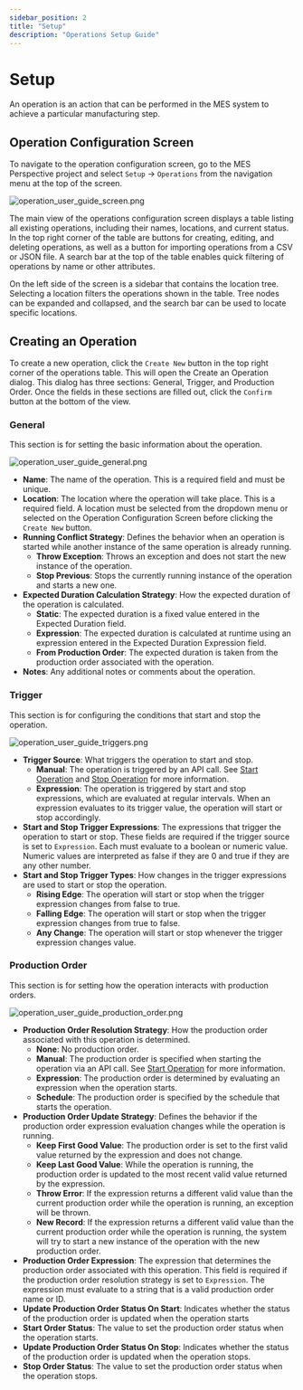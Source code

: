 ```yaml
---
sidebar_position: 2
title: "Setup"
description: "Operations Setup Guide"
---
```


# Setup

An operation is an action that can be performed in the MES system to achieve a particular manufacturing step.

## Operation Configuration Screen

To navigate to the operation configuration screen, go to the MES Perspective project and select `Setup` → `Operations`
from the navigation menu at the top of the screen.

![operation_user_guide_screen.png](../../../static/img/docs/getting-started/user-guide/operation-user-guide/operation_user_guide_screen.png)

The main view of the operations configuration screen displays a table listing all existing operations, including their 
names, locations, and current status. In the top right corner of the table are buttons for creating, editing, and 
deleting operations, as well as a button for importing operations from a CSV or JSON file. A search bar at the top of 
the table enables quick filtering of operations by name or other attributes.

On the left side of the screen is a sidebar that contains the location tree. Selecting a location filters the operations
shown in the table. Tree nodes can be expanded and collapsed, and the search bar can be used to locate specific 
locations.

## Creating an Operation

To create a new operation, click the `Create New` button in the top right corner of the operations table. This will
open the Create an Operation dialog. This dialog has three sections: General, Trigger, and Production Order. Once the
fields in these sections are filled out, click the `Confirm` button at the bottom of the view.

### General

This section is for setting the basic information about the operation.

![operation_user_guide_general.png](../../../static/img/docs/getting-started/user-guide/operation-user-guide/operation_user_guide_general.png)

- **Name**: The name of the operation. This is a required field and must be unique.
- **Location**: The location where the operation will take place. This is a required field. A location must be selected
from the dropdown menu or selected on the Operation Configuration Screen before clicking the `Create New` button.
- **Running Conflict Strategy**: Defines the behavior when an operation is started while another instance of the same 
operation is already running.
    - **Throw Exception**: Throws an exception and does not start the new instance of the operation.
    - **Stop Previous**: Stops the currently running instance of the operation and starts a new one.
- **Expected Duration Calculation Strategy**: How the expected duration of the operation is calculated.
    - **Static**: The expected duration is a fixed value entered in the Expected Duration field.
    - **Expression**: The expected duration is calculated at runtime using an expression entered in the Expected 
  Duration Expression field.
    - **From Production Order**: The expected duration is taken from the production order associated with the operation.
- **Notes**: Any additional notes or comments about the operation.

### Trigger
This section is for configuring the conditions that start and stop the operation.

![operation_user_guide_triggers.png](../../../static/img/docs/getting-started/user-guide/operation-user-guide/operation_user_guide_triggers.png)

- **Trigger Source**: What triggers the operation to start and stop.
  - **Manual**: The operation is triggered by an API call. See 
  [Start Operation](../../appendix/script-api/operation-script-api/start-operation.md) and 
  [Stop Operation](../../appendix/script-api/operation-script-api/stop-operation.md) for more information.
  - **Expression**: The operation is triggered by start and stop expressions, which are evaluated at regular intervals. 
  When an expression evaluates to its trigger value, the operation will start or stop accordingly.
- **Start and Stop Trigger Expressions**: The expressions that trigger the operation to start or stop. These fields are 
required if the trigger source is set to `Expression`. Each must evaluate to a boolean or numeric value. Numeric values 
are interpreted as false if they are 0 and true if they are any other number.
- **Start and Stop Trigger Types**: How changes in the trigger expressions are used to start or stop the operation.
  - **Rising Edge**: The operation will start or stop when the trigger expression changes from false to true.
  - **Falling Edge**: The operation will start or stop when the trigger expression changes from true to false.
  - **Any Change**: The operation will start or stop whenever the trigger expression changes value.

### Production Order
This section is for setting how the operation interacts with production orders.

![operation_user_guide_production_order.png](../../../static/img/docs/getting-started/user-guide/operation-user-guide/operation_user_guide_production_order.png)

- **Production Order Resolution Strategy**: How the production order associated with this operation is determined.
  - **None**: No production order.
  - **Manual**: The production order is specified when starting the operation via an API call. See 
  [Start Operation](../../appendix/script-api/operation-script-api/start-operation.md) for more information.
  - **Expression**: The production order is determined by evaluating an expression when the operation starts.
  - **Schedule**: The production order is specified by the schedule that starts the operation.
- **Production Order Update Strategy**: Defines the behavior if the production order expression evaluation changes while 
the operation is running.
  - **Keep First Good Value**: The production order is set to the first valid value returned by the expression and does 
  not change.
  - **Keep Last Good Value**: While the operation is running, the production order is updated to the most recent valid 
  value returned by the expression.
  - **Throw Error**: If the expression returns a different valid value than the current production order while the 
  operation is running, an exception will be thrown.
  - **New Record**: If the expression returns a different valid value than the current production order while the 
  operation is running, the system will try to start a new instance of the operation with the new production order.
- **Production Order Expression**: The expression that determines the production order associated with this operation. 
This field is required if the production order resolution strategy is set to `Expression`. The expression must evaluate 
to a string that is a valid production order name or ID.
- **Update Production Order Status On Start**: Indicates whether the status of the production order is updated when the 
operation starts
- **Start Order Status**: The value to set the production order status when the operation starts.
- **Update Production Order Status On Stop**: Indicates whether the status of the production order is updated when the 
operation stops.
- **Stop Order Status**: The value to set the production order status when the operation stops.


